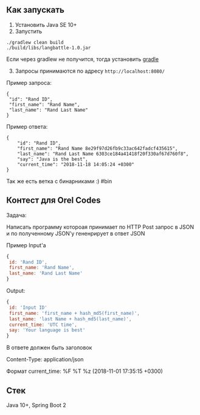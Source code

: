 ## Как запускать

1. Установить Java SE 10+
2. Запустить
 
```
./gradlew clean build
./build/libs/langbattle-1.0.jar
```

Если через gradlew не получится, тогда установить [gradle](https://gradle.org/install/)

3. Запросы принимаются по адресу `http://localhost:8080/`

Пример запроса:

```
{
 "id": "Rand ID",
 "first_name": "Rand Name",
 "last_name": "Rand Last Name"
}
```

Пример ответа:

```
{
    "id": "Rand ID",
    "first_name": "Rand Name 8e29f97d26fb9c33ac642fadcf435615",
    "last_name": "Rand Last Name 6303ce184a41418f20f330af67d760f8",
    "say": "Java is the best",
    "current_time": "2018-11-18 14:05:24 +0300"
}
```

Так же есть ветка с бинарниками :) #bin

## Контест для Orel Codes

Задача:

Написать программу котороая принимает по HTTP Post запрос в JSON и
по полученному JSON'у гененрирует в ответ JSON

Пример Input'а

```javascript
{
 id: 'Rand ID',
 first_name: 'Rand Name',
 last_name: 'Rand Last Name'
}
```

Output:

```javascript
{
 id: 'Input ID'
 first_name: 'first_name + hash_md5(first_name)',
 last_name: 'last Name + hash_md5(last_name)',
 current_time: 'UTC time',
 say: 'Your language is best'
}
```

В ответе должен быть заголовок

Content-Type: application/json

Формат сurrent_time: %F %T %z (2018-11-01 17:35:15 +0300)

## Стек

Java 10+, Spring Boot 2
